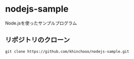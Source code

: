 # nodejs-sample
Node.jsを使ったサンプルプログラム

## リポジトリのクローン
`git clone https://github.com/khinchooo/nodejs-sample.git`
